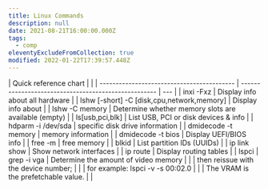 ```yaml
---
title: Linux Commands
description: null
date: 2021-08-21T16:00:00.000Z
tags:
  - comp
eleventyExcludeFromCollection: true
modified: 2022-01-22T17:39:57.448Z
---
```


| Quick reference chart                      |                                                      |
| ------------------------------------------ | ---------------------------------------------------- | --- |
| inxi -Fxz                                  | Display info about all hardware                      |
| lshw [-short] -C [disk,cpu,network,memory] | Display info about                                   |
| lshw -C memory                             | Determine whether memory slots are available (empty) |
| ls[usb,pci,blk]                            | List USB, PCI or disk devices & info                 |
| hdparm -i /dev/sda                         | specific disk drive information                      |
| dmidecode -t memory                        | memory information                                   |
| dmidecode -t bios                          | Display UEFI/BIOS info                               |
| free -m                                    | free memory                                          |
| blkid                                      | List partition IDs (UUIDs)                           |
| ip link show                               | Show network interfaces                              |
| ip route                                   | Display routing tables                               |
| lspci \| grep -i vga                       | Determine the amount of video memory                 |
|                                            | then reissue with the device number;                 |
|                                            | for example: lspci -v -s 00:02.0                     |
|                                            | The VRAM is the prefetchable value.                  |     |
